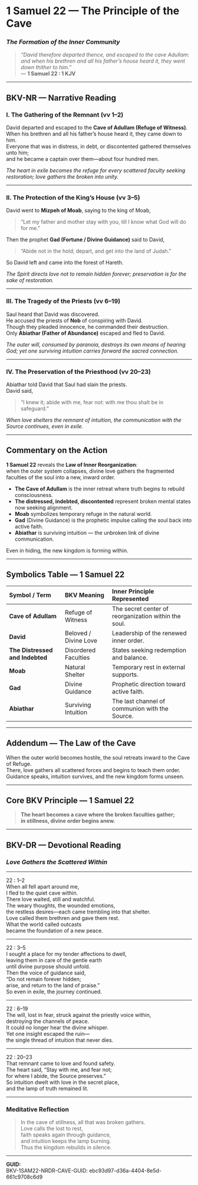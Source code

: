 # 1 Samuel 22 — The Principle of the Cave
### *The Formation of the Inner Community*

> _“David therefore departed thence, and escaped to the cave Adullam: and when his brethren and all his father’s house heard it, they went down thither to him.”_  
> — **1 Samuel 22 : 1 KJV**

---

## BKV-NR — Narrative Reading

### **I. The Gathering of the Remnant (vv 1–2)**  

David departed and escaped to the **Cave of Adullam (Refuge of Witness)**.  
When his brethren and all his father’s house heard it, they came down to him.  
Everyone that was in distress, in debt, or discontented gathered themselves unto him;  
and he became a captain over them—about four hundred men.

*The heart in exile becomes the refuge for every scattered faculty seeking restoration; love gathers the broken into unity.*

---

### **II. The Protection of the King’s House (vv 3–5)**  

David went to **Mizpeh of Moab**, saying to the king of Moab,  
> “Let my father and mother stay with you, till I know what God will do for me.”  

Then the prophet **Gad (Fortune / Divine Guidance)** said to David,  
> “Abide not in the hold; depart, and get into the land of Judah.”  

So David left and came into the forest of Hareth.

*The Spirit directs love not to remain hidden forever; preservation is for the sake of restoration.*

---

### **III. The Tragedy of the Priests (vv 6–19)**  

Saul heard that David was discovered.  
He accused the priests of **Nob** of conspiring with David.  
Though they pleaded innocence, he commanded their destruction.  
Only **Abiathar (Father of Abundance)** escaped and fled to David.

*The outer will, consumed by paranoia, destroys its own means of hearing God; yet one surviving intuition carries forward the sacred connection.*

---

### **IV. The Preservation of the Priesthood (vv 20–23)**  

Abiathar told David that Saul had slain the priests.  
David said,  
> “I knew it; abide with me, fear not: with me thou shalt be in safeguard.”  

*When love shelters the remnant of intuition, the communication with the Source continues, even in exile.*

---

## **Commentary on the Action**

**1 Samuel 22** reveals the **Law of Inner Reorganization**:  
when the outer system collapses, divine love gathers the fragmented faculties of the soul into a new, inward order.

- **The Cave of Adullam** is the inner retreat where truth begins to rebuild consciousness.  
- **The distressed, indebted, discontented** represent broken mental states now seeking alignment.  
- **Moab** symbolizes temporary refuge in the natural world.  
- **Gad** (Divine Guidance) is the prophetic impulse calling the soul back into active faith.  
- **Abiathar** is surviving intuition — the unbroken link of divine communication.  

Even in hiding, the new kingdom is forming within.

---

## **Symbolics Table — 1 Samuel 22**

| Symbol / Term | BKV Meaning | Inner Principle Represented |
|:---|:---|:---|
| **Cave of Adullam** | Refuge of Witness | The secret center of reorganization within the soul. |
| **David** | Beloved / Divine Love | Leadership of the renewed inner order. |
| **The Distressed and Indebted** | Disordered Faculties | States seeking redemption and balance. |
| **Moab** | Natural Shelter | Temporary rest in external supports. |
| **Gad** | Divine Guidance | Prophetic direction toward active faith. |
| **Abiathar** | Surviving Intuition | The last channel of communion with the Source. |

---

## **Addendum — The Law of the Cave**

When the outer world becomes hostile, the soul retreats inward to the Cave of Refuge.  
There, love gathers all scattered forces and begins to teach them order.  
Guidance speaks, intuition survives, and the new kingdom forms unseen.

---

## **Core BKV Principle — 1 Samuel 22**

> **The heart becomes a cave where the broken faculties gather;  
> in stillness, divine order begins anew.** 

---

## **BKV-DR — Devotional Reading**
### *Love Gathers the Scattered Within*

---

22 : 1–2  
When all fell apart around me,  
I fled to the quiet cave within.  
There love waited, still and watchful.  
The weary thoughts, the wounded emotions,  
the restless desires—each came trembling into that shelter.  
Love called them brethren and gave them rest.  
What the world called outcasts  
became the foundation of a new peace.

---

22 : 3–5  
I sought a place for my tender affections to dwell,  
leaving them in care of the gentle earth  
until divine purpose should unfold.  
Then the voice of guidance said,  
“Do not remain forever hidden;  
arise, and return to the land of praise.”  
So even in exile, the journey continued.

---

22 : 6–19  
The will, lost in fear, struck against the priestly voice within,  
destroying the channels of peace.  
It could no longer hear the divine whisper.  
Yet one insight escaped the ruin—  
the single thread of intuition that never dies.

---

22 : 20–23  
That remnant came to love and found safety.  
The heart said, “Stay with me, and fear not;  
for where I abide, the Source preserves.”  
So intuition dwelt with love in the secret place,  
and the lamp of truth remained lit.

---

### **Meditative Reflection**

> In the cave of stillness, all that was broken gathers.  
> Love calls the lost to rest,  
> faith speaks again through guidance,  
> and intuition keeps the lamp burning.  
> Thus the kingdom rebuilds in silence.

---

**GUID:**  
BKV-1SAM22-NRDR-CAVE-GUID: ebc93d97-d36a-4404-8e5d-661c9708c6d9

